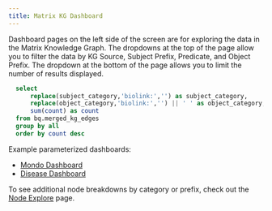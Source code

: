```yaml
---
title: Matrix KG Dashboard
---
```


Dashboard pages on the left side of the screen are for exploring the data in the Matrix Knowledge Graph. The dropdowns at the top of the page allow you to filter the data by KG Source, Subject Prefix, Predicate, and Object Prefix. The dropdown at the bottom of the page allows you to limit the number of results displayed.

```sql edges_for_sankey
  select 
      replace(subject_category,'biolink:','') as subject_category,      
      replace(object_category,'biolink:','') || ' ' as object_category,
      sum(count) as count
  from bq.merged_kg_edges
  group by all
  order by count desc
```

<SankeyDiagram data={edges_for_sankey} 
  sourceCol='subject_category'
  targetCol='object_category'
  valueCol='count'
  linkLabels='full'
  linkColor='gradient'
  title='Associations in the Matrix KG by subject category + object category count'
  chartAreaHeight={1400}
/>

Example parameterized dashboards:
 - <a href="/node/prefix/MONDO">Mondo Dashboard</a> 
 - <a href="/node/category/Disease">Disease Dashboard</a> 

To see additional node breakdowns by category or prefix, check out the <a href="/node/explore">Node Explore</a> page.